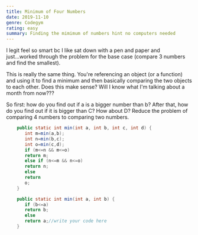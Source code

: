 ```yaml
---
title: Minimum of Four Numbers
date: 2019-11-10
genre: Codegym
rating: easy
summary: Finding the mimimum of numbers hint no computers needed
---
```


I legit feel so smart bc I like sat down with a pen and paper and just...worked through the problem for the base case (compare 3 numbers and find the smallest).

This is really the same thing. You're referencing an object (or a function) and using it to find a minimum and then basically comparing the two objects to each other. Does this make sense? Will I know what I'm talking about a month from now???

So first: how do you find out if a is a bigger number than b? After that, how do you find out if it is bigger than C? How about D? Reduce the problem of comparing 4 numbers to comparing two numbers.

```java
    public static int min(int a, int b, int c, int d) {
       int m=min(a,b);
       int n=min(b,c);
       int o=min(c,d);
       if (m<=n && m<=o)
       return m;
       else if (n<=m && n<=o)
       return n;
       else 
       return 
       o;
    }

    public static int min(int a, int b) {
       if (b<=a)
       return b;
       else
       return a;//write your code here
    }

```
